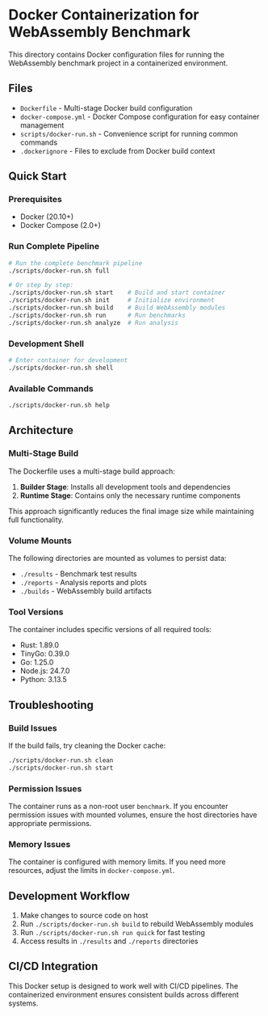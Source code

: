# Docker Containerization for WebAssembly Benchmark

This directory contains Docker configuration files for running the WebAssembly benchmark project in a containerized environment.

## Files

- `Dockerfile` - Multi-stage Docker build configuration
- `docker-compose.yml` - Docker Compose configuration for easy container management
- `scripts/docker-run.sh` - Convenience script for running common commands
- `.dockerignore` - Files to exclude from Docker build context

## Quick Start

### Prerequisites

- Docker (20.10+)
- Docker Compose (2.0+)

### Run Complete Pipeline

```bash
# Run the complete benchmark pipeline
./scripts/docker-run.sh full

# Or step by step:
./scripts/docker-run.sh start    # Build and start container
./scripts/docker-run.sh init     # Initialize environment
./scripts/docker-run.sh build    # Build WebAssembly modules
./scripts/docker-run.sh run      # Run benchmarks
./scripts/docker-run.sh analyze  # Run analysis
```

### Development Shell

```bash
# Enter container for development
./scripts/docker-run.sh shell
```

### Available Commands

```bash
./scripts/docker-run.sh help
```

## Architecture

### Multi-Stage Build

The Dockerfile uses a multi-stage build approach:

1. **Builder Stage**: Installs all development tools and dependencies
2. **Runtime Stage**: Contains only the necessary runtime components

This approach significantly reduces the final image size while maintaining full functionality.

### Volume Mounts

The following directories are mounted as volumes to persist data:

- `./results` - Benchmark test results
- `./reports` - Analysis reports and plots
- `./builds` - WebAssembly build artifacts

### Tool Versions

The container includes specific versions of all required tools:

- Rust: 1.89.0
- TinyGo: 0.39.0
- Go: 1.25.0
- Node.js: 24.7.0
- Python: 3.13.5

## Troubleshooting

### Build Issues

If the build fails, try cleaning the Docker cache:

```bash
./scripts/docker-run.sh clean
./scripts/docker-run.sh start
```

### Permission Issues

The container runs as a non-root user `benchmark`. If you encounter permission issues with mounted volumes, ensure the host directories have appropriate permissions.

### Memory Issues

The container is configured with memory limits. If you need more resources, adjust the limits in `docker-compose.yml`.

## Development Workflow

1. Make changes to source code on host
2. Run `./scripts/docker-run.sh build` to rebuild WebAssembly modules
3. Run `./scripts/docker-run.sh run quick` for fast testing
4. Access results in `./results` and `./reports` directories

## CI/CD Integration

This Docker setup is designed to work well with CI/CD pipelines. The containerized environment ensures consistent builds across different systems.
